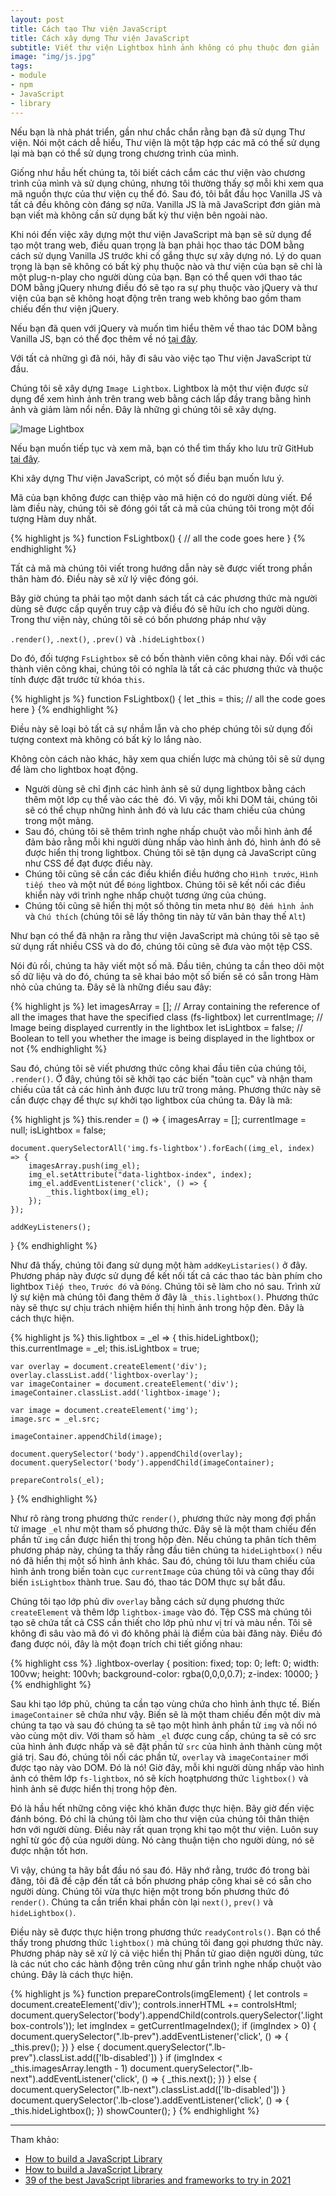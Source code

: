 ```yaml
---
layout: post
title: Cách tạo Thư viện JavaScript
title: Cách xây dựng Thư viện JavaScript
subtitle: Viết thư viện Lightbox hình ảnh không có phụ thuộc đơn giản
image: "img/js.jpg"
tags:
- module
- npm
- JavaScript
- library
---
```


Nếu bạn là nhà phát triển, gần như chắc chắn rằng bạn đã sử dụng Thư viện. Nói một cách dễ hiểu, Thư viện là một tập hợp các mã có thể sử dụng lại mà bạn có thể sử dụng trong chương trình của mình.

Giống như hầu hết chúng ta, tôi biết cách cắm các thư viện vào chương trình của mình và sử dụng chúng, nhưng tôi thường thấy sợ mỗi khi xem qua mã nguồn thực của thư viện cụ thể đó. Sau đó, tôi bắt đầu học Vanilla JS và tất cả đều không còn đáng sợ nữa. Vanilla JS là mã JavaScript đơn giản mà bạn viết mà không cần sử dụng bất kỳ thư viện bên ngoài nào.

Khi nói đến việc xây dựng một thư viện JavaScript mà bạn sẽ sử dụng để tạo một trang web, điều quan trọng là bạn phải học thao tác DOM bằng cách sử dụng Vanilla JS trước khi cố gắng thực sự xây dựng nó. Lý do quan trọng là bạn sẽ không có bất kỳ phụ thuộc nào và thư viện của bạn sẽ chỉ là một plug-n-play cho người dùng của bạn. Bạn có thể quen với thao tác DOM bằng jQuery nhưng điều đó sẽ tạo ra sự phụ thuộc vào jQuery và thư viện của bạn sẽ không hoạt động trên trang web không bao gồm tham chiếu đến thư viện jQuery.

Nếu bạn đã quen với jQuery và muốn tìm hiểu thêm về thao tác DOM bằng Vanilla JS, bạn có thể đọc thêm về nó [tại đây](https://faisalrashid.tech/blogs/JavaScript-vs-jQuery).

Với tất cả những gì đã nói, hãy đi sâu vào việc tạo Thư viện JavaScript từ đầu.

Chúng tôi sẽ xây dựng `Image Lightbox`. Lightbox là một thư viện được sử dụng để xem hình ảnh trên trang web bằng cách lấp đầy trang bằng hình ảnh và giảm làm nổi nền. Đây là những gì chúng tôi sẽ xây dựng.

![Image Lightbox](https://boxxv.github.io/img/posts/fs-ligthbox.gif "Image Lightbox")

Nếu bạn muốn tiếp tục và xem mã, bạn có thể tìm thấy kho lưu trữ GitHub [tại đây](https://github.com/FaisalST32/fs-lightbox).

Khi xây dựng Thư viện JavaScript, có một số điều bạn muốn lưu ý.

Mã của bạn không được can thiệp vào mã hiện có do người dùng viết.
Để làm điều này, chúng tôi sẽ đóng gói tất cả mã của chúng tôi trong một đối tượng Hàm duy nhất.

{% highlight js %}
function FsLightbox() {
	// all the code goes here 
}
{% endhighlight %}

Tất cả mã mà chúng tôi viết trong hướng dẫn này sẽ được viết trong phần thân hàm đó. Điều này sẽ xử lý việc đóng gói.

Bây giờ chúng ta phải tạo một danh sách tất cả các phương thức mà người dùng sẽ được cấp quyền truy cập và điều đó sẽ hữu ích cho người dùng. Trong thư viện này, chúng tôi sẽ có bốn phương pháp như vậy

`.render()`, `.next()`, `.prev()` và `.hideLightbox()`

Do đó, đối tượng `FsLightbox` sẽ có bốn thành viên công khai này. Đối với các thành viên công khai, chúng tôi có nghĩa là tất cả các phương thức và thuộc tính được đặt trước từ khóa `this`.

{% highlight js %}
function FsLightbox() {
	let _this = this;
	// all the code goes here 
}
{% endhighlight %}

Điều này sẽ loại bỏ tất cả sự nhầm lẫn và cho phép chúng tôi sử dụng đối tượng context mà không có bất kỳ lo lắng nào.

Không còn cách nào khác, hãy xem qua chiến lược mà chúng tôi sẽ sử dụng để làm cho lightbox hoạt động.
- Người dùng sẽ chỉ định các hình ảnh sẽ sử dụng lightbox bằng cách thêm một lớp cụ thể vào các thẻ <img> đó. Vì vậy, mỗi khi DOM tải, chúng tôi sẽ có thể chụp những hình ảnh đó và lưu các tham chiếu của chúng trong một mảng.
- Sau đó, chúng tôi sẽ thêm trình nghe nhấp chuột vào mỗi hình ảnh để đảm bảo rằng mỗi khi người dùng nhấp vào hình ảnh đó, hình ảnh đó sẽ được hiển thị trong lightbox. Chúng tôi sẽ tận dụng cả JavaScript cũng như CSS để đạt được điều này.
- Chúng tôi cũng sẽ cần các điều khiển điều hướng cho `Hình trước`, `Hình tiếp theo` và một nút để `Đóng` lightbox. Chúng tôi sẽ kết nối các điều khiển này với trình nghe nhấp chuột tương ứng của chúng.
- Chúng tôi cũng sẽ hiển thị một số thông tin meta như `Bộ đếm hình ảnh` và `Chú thích` (chúng tôi sẽ lấy thông tin này từ văn bản thay thế `Alt`)

Như bạn có thể đã nhận ra rằng thư viện JavaScript mà chúng tôi sẽ tạo sẽ sử dụng rất nhiều CSS và do đó, chúng tôi cũng sẽ đưa vào một tệp CSS.

Nói đủ rồi, chúng ta hãy viết một số mã. Đầu tiên, chúng ta cần theo dõi một số dữ liệu và do đó, chúng ta sẽ khai báo một số biến sẽ có sẵn trong Hàm nhỏ của chúng ta. Đây sẽ là những điều sau đây:

{% highlight js %}
let imagesArray = [];    // Array containing the reference of all the images that have the specified class (fs-lightbox)
let currentImage;        // Image being displayed currently in the lightbox
let isLightbox = false;  // Boolean to tell you whether the image is being displayed in the lightbox or not
{% endhighlight %}

Sau đó, chúng tôi sẽ viết phương thức công khai đầu tiên của chúng tôi, `.render()`. Ở đây, chúng tôi sẽ khởi tạo các biến "toàn cục" và nhận tham chiếu của tất cả các hình ảnh được lưu trữ trong mảng. Phương thức này sẽ cần được chạy để thực sự khởi tạo lightbox của chúng ta. Đây là mã:

{% highlight js %}
this.render = () => {
	imagesArray = [];
	currentImage = null;
	isLightbox = false;

	document.querySelectorAll('img.fs-lightbox').forEach((img_el, index) => {
		imagesArray.push(img_el);
		img_el.setAttribute("data-lightbox-index", index);
		img_el.addEventListener('click', () => {
			_this.lightbox(img_el);
		});
	});

	addKeyListeners();
}
{% endhighlight %}

Như đã thấy, chúng tôi đang sử dụng một hàm `addKeyListaries()` ở đây. Phương pháp này được sử dụng để kết nối tất cả các thao tác bàn phím cho lightbox `Tiếp theo`, `Trước đó` và `Đóng`. Chúng tôi sẽ làm cho nó sau. Trình xử lý sự kiện mà chúng tôi đang thêm ở đây là `_this.lightbox()`. Phương thức này sẽ thực sự chịu trách nhiệm hiển thị hình ảnh trong hộp đèn. Đây là cách thực hiện.

{% highlight js %}
this.lightbox = _el => {
	this.hideLightbox();
	this.currentImage = _el;
	this.isLightbox = true;

	var overlay = document.createElement('div');
	overlay.classList.add('lightbox-overlay');
	var imageContainer = document.createElement('div');
	imageContainer.classList.add('lightbox-image');

	var image = document.createElement('img');
	image.src = _el.src;

	imageContainer.appendChild(image);

	document.querySelector('body').appendChild(overlay);
	document.querySelector('body').appendChild(imageContainer);

	prepareControls(_el);
}
{% endhighlight %}

Như rõ ràng trong phương thức `render()`, phương thức này mong đợi phần tử image `_el` như một tham số phương thức. Đây sẽ là một tham chiếu đến phần tử `img` cần được hiển thị trong hộp đèn. Nếu chúng ta phân tích thêm phương pháp này, chúng ta thấy rằng đầu tiên chúng ta `hideLightbox()` nếu nó đã hiển thị một số hình ảnh khác. Sau đó, chúng tôi lưu tham chiếu của hình ảnh trong biến toàn cục `currentImage` của chúng tôi và cũng thay đổi biến `isLightbox` thành true. Sau đó, thao tác DOM thực sự bắt đầu.

Chúng tôi tạo lớp phủ div `overlay` bằng cách sử dụng phương thức `createElement` và thêm lớp `lightbox-image` vào đó. Tệp CSS mà chúng tôi tạo sẽ chứa tất cả CSS cần thiết cho lớp phủ như vị trí và màu nền. Tôi sẽ không đi sâu vào mã đó vì đó không phải là điểm của bài đăng này. Điều đó đang được nói, đây là một đoạn trích chi tiết giống nhau:

{% highlight css %}
.lightbox-overlay {
	position: fixed;
	top: 0;
	left: 0;
	width: 100vw;
	height: 100vh;
	background-color: rgba(0,0,0,0.7);
	z-index: 10000;
}
{% endhighlight %}

Sau khi tạo lớp phủ, chúng ta cần tạo vùng chứa cho hình ảnh thực tế. Biến `imageContainer` sẽ chứa như vậy. Biến sẽ là một tham chiếu đến một div mà chúng ta tạo và sau đó chúng ta sẽ tạo một hình ảnh phần tử `img` và nối nó vào cùng một div. Với tham số hàm `_el` được cung cấp, chúng ta sẽ có src của hình ảnh được nhấp và sẽ đặt phần tử `src` của hình ảnh thành cùng một giá trị. Sau đó, chúng tôi nối các phần tử, `overlay` và `imageContainer` mới được tạo này vào DOM. Đó là nó! Giờ đây, mỗi khi người dùng nhấp vào hình ảnh có thêm lớp `fs-lightbox`, nó sẽ kích hoạtphương thức `lightbox()` và hình ảnh sẽ được hiển thị trong hộp đèn.

Đó là hầu hết những công việc khó khăn được thực hiện. Bây giờ đến việc đánh bóng. Đó chỉ là chúng tôi làm cho thư viện của chúng tôi thân thiện hơn với người dùng. Điều này rất quan trọng khi tạo một thư viện. Luôn suy nghĩ từ góc độ của người dùng. Nó càng thuận tiện cho người dùng, nó sẽ được nhận tốt hơn.

Vì vậy, chúng ta hãy bắt đầu nó sau đó. Hãy nhớ rằng, trước đó trong bài đăng, tôi đã đề cập đến tất cả bốn phương pháp công khai sẽ có sẵn cho người dùng. Chúng tôi vừa thực hiện một trong bốn phương thức đó `render()`. Chúng ta cần triển khai phần còn lại `next()`, `prev()` và `hideLightbox()`.

Điều này sẽ được thực hiện trong phương thức `readyControls()`. Bạn có thể thấy trong  phương thức `lightbox()` mà chúng tôi đang gọi phương thức này. Phương pháp này sẽ xử lý cả việc hiển thị Phần tử giao diện người dùng, tức là các nút cho các hành động trên cũng như gắn trình nghe nhấp chuột vào chúng. Đây là cách thực hiện.

{% highlight js %}
function prepareControls(imgElement) {
	let controls = document.createElement('div');
	controls.innerHTML += controlsHtml;
	document.querySelector('body').appendChild(controls.querySelector('.lightbox-controls'));
	let imgIndex = getCurrentImageIndex();
	if (imgIndex > 0) {
		document.querySelector(".lb-prev").addEventListener('click', () => {
			_this.prev();
		})
	}
	else {
		document.querySelector(".lb-prev").classList.add(['lb-disabled'])
	}
	if (imgIndex < _this.imagesArray.length - 1)
		 document.querySelector(".lb-next").addEventListener('click', () => {
			_this.next();
		})
	}
	else {
		document.querySelector(".lb-next").classList.add(['lb-disabled'])
	}
	document.querySelector('.lb-close').addEventListener('click', () => {
		_this.hideLightbox();
	})
	showCounter();
}
{% endhighlight %}




-----
Tham khảo:
- [How to build a JavaScript Library](https://faisalrashid.tech/blogs/How-to-build-a-JavaScript-Library)
- [How to build a JavaScript Library](https://levelup.gitconnected.com/how-to-build-a-javascript-library-6b7161315f3d)
- [39 of the best JavaScript libraries and frameworks to try in 2021](https://getflywheel.com/layout/best-javascript-libraries-frameworks-2020/)
